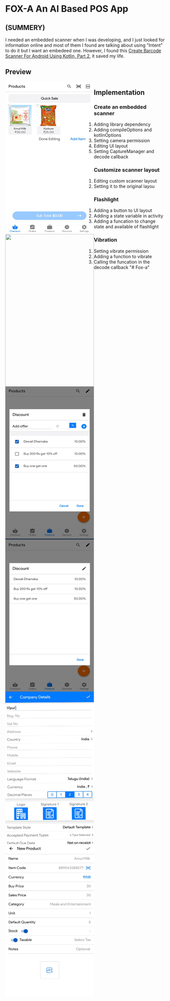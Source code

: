 # FOX-A An AI Based POS App

###

## (SUMMERY)

I needed an embedded scanner when I was developing, and I just looked for information online and most of them I found are talking about using "Intent" to do it but I want an embedeed one. However, I found this [Create Barcode Scanner For Android Using Kotlin, Part 2](https://ariefbayu.xyz/create-barcode-scanner-for-android-using-kotlin-part-2-63656fa02609), it saved my life.

## Preview
<a href="url"><img src="./preview/ongoingsell.jpg" align="left" height="480" width="280" ></a>
#
<a href="url"><img src="./preview/Languages" align="left" height="480" width="280" ></a>
#
<a href="url"><img src="./preview/Discount.jpg" align="left" height="480" width="280" ></a>
#
<a href="url"><img src="./preview/ongoing.jpg" align="left" height="480" width="280" ></a>
#
<a href="url"><img src="./preview/Front.jpg" align="left" height="480" width="280" ></a>
#
<a href="url"><img src="./preview/Product.jpg" align="left" height="480" width="280" ></a>




## Implementation

### Create an embedded scanner
1. Adding library dependency
2. Adding compileOptions and kotlinOptions
3. Setting camera permission
4. Editing UI layout
5. Setting CaptureManager and decode callback

### Customize scanner layout
1. Editing custom scanner layout
2. Setting it to the original layou

### Flashlight
1. Adding a button to UI layout
2. Adding a state variable in activity
3. Adding a funcation to change state and available of flashlight

### Vibration
1. Setting vibrate permission
2. Adding a function to vibrate
3. Calling the funcation in the decode callback
"# Fox-a" 
